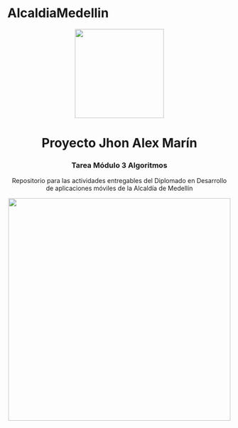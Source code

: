 # AlcaldiaMedellin
<!DOCTYPE html>
<html>
<head>
</head>
<body>
	<div align="center">
		<img src="https://moodleoit1.org/pluginfile.php/1/core_admin/logocompact/300x300/1654886007/Logo%20Goya%20OIT-01.png" style="width: 200px;">
		<h1>Proyecto Jhon Alex Marín</h1>
		<h3>Tarea Módulo 3 Algoritmos</h3>
	</div>
	<div align="center">
		<p>Repositorio para las actividades entregables del Diplomado en Desarrollo de aplicaciones móviles de la Alcaldía de Medellín</p>
	</div>
	<div align="center">
		<img src="https://moodleoit1.org/pluginfile.php/3555/mod_label/intro/Diplomado-en-Desarrollo-de-aplicaciones-moviles.jpg" style="width: 500px;">
	</div>
</body>
</html>
